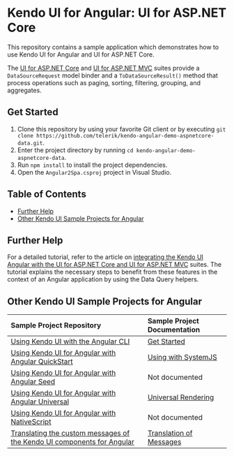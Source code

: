 # Kendo UI for Angular: UI for ASP.NET Core  

This repository contains a sample application which demonstrates how to use Kendo UI for Angular and UI for ASP.NET Core.

The [UI for ASP.NET Core](http://www.telerik.com/aspnet-core-ui) and [UI for ASP.NET MVC](http://www.telerik.com/aspnet-mvc) suites provide a `DataSourceRequest` model binder and a `ToDataSourceResult()` method that process operations such as paging, sorting, filtering, grouping, and aggregates.

## Get Started

1. Clone this repository by using your favorite Git client or by executing `git clone https://github.com/telerik/kendo-angular-demo-aspnetcore-data.git`.
1. Enter the project directory by running `cd kendo-angular-demo-aspnetcore-data`.
1. Run `npm install` to install the project dependencies.
1. Open the `Angular2Spa.csproj` project in Visual Studio.

## Table of Contents

* [Further Help](#further-help)
* [Other Kendo UI Sample Projects for Angular](#other-kendo-ui-sample-projects-for-angular)

## Further Help

For a detailed tutorial, refer to the article on [integrating the Kendo UI Angular with the UI for ASP.NET Core and UI for ASP.NET MVC](http://www.telerik.com/kendo-angular-ui/components/dataquery/mvc-integration/) suites. The tutorial explains the necessary steps to benefit from these features in the context of an Angular application by using the Data Query helpers.

## Other Kendo UI Sample Projects for Angular

|Sample Project Repository                                        |Sample Project Documentation |
|:---                                                             |:---                         |
|[Using Kendo UI with the Angular CLI](https://github.com/telerik/kendo-angular-quickstart-cli) |[Get Started](http://www.telerik.com/kendo-angular-ui/getting-started/)|
|[Using Kendo UI for Angular with Angular QuickStart](https://github.com/telerik/kendo-angular-quickstart) |[Using with SystemJS](http://www.telerik.com/kendo-angular-ui/components/installation/system-js/)|
|[Using Kendo UI for Angular with Angular Seed](https://github.com/telerik/kendo-angular-quickstart-seed)  |Not documented        |
|[Using Kendo UI for Angular with Angular Universal](https://github.com/telerik/kendo-angular-universal-demo) |[Universal Rendering](http://www.telerik.com/kendo-angular-ui/components/framework/universal/)|
|[Using Kendo UI for Angular with NativeScript](https://github.com/telerik/ng2-dashboard)                     |Not documented   |
|[Translating the custom messages of the Kendo UI components for Angular](https://github.com/telerik/kendo-angular-i18n-sample) |[Translation of Messages](http://www.telerik.com/kendo-angular-ui/components/localization/messages/)|
